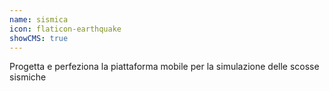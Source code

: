 ```yaml
---
name: sismica
icon: flaticon-earthquake
showCMS: true
---
```


Progetta e perfeziona la piattaforma mobile per la simulazione delle scosse sismiche
